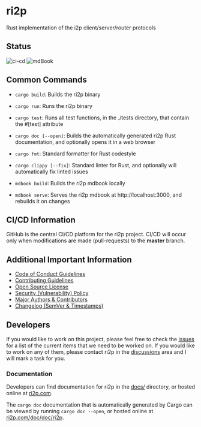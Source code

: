 # ri2p

Rust implementation of the i2p client/server/router protocols

## Status

![ci-cd](https://github.com/ChristopherBilg/ri2p/actions/workflows/ci-cd.yml/badge.svg)
![mdBook](https://github.com/ChristopherBilg/ri2p/actions/workflows/gh-pages.yml/badge.svg)

## Common Commands

- `cargo build`: Builds the ri2p binary
- `cargo run`: Runs the ri2p binary
- `cargo test`: Runs all test functions, in the ./tests directory, that contain the #[test] attribute
- `cargo doc [--open]`: Builds the automatically generated ri2p Rust documentation, and optionally opens it in a web browser

- `cargo fmt`: Standard formatter for Rust codestyle
- `cargo clippy [--fix]`: Standard linter for Rust, and optionally will automatically fix linted issues

- `mdbook build`: Builds the ri2p mdbook locally
- `mdbook serve`: Serves the ri2p mdbook at http://localhost:3000, and rebuilds it on changes

## CI/CD Information

GitHub is the central CI/CD platform for the ri2p project. CI/CD will occur only when modifications are made (pull-requests) to the **master** branch.

## Additional Important Information

- [Code of Conduct Guidelines](./CODE_OF_CONDUCT.md)
- [Contributing Guidelines](./CONTRIBUTING.md)
- [Open Source License](./LICENSE.md)
- [Security (Vulnerability) Policy](./SECURITY.md)
- [Major Authors & Contributors](./AUTHORS.md)
- [Changelog (SemVer & Timestamps)](./CHANGELOG.md)

## Developers

If you would like to work on this project, please feel free to check the [issues](https://github.com/ChristopherBilg/ri2p/issues) for a list of the current items that we need to be worked on. If you would like to work on any of them, please contact ri2p in the [discussions](https://github.com/ChristopherBilg/ri2p/discussions) area and I will mark a task for you.

### Documentation

Developers can find documentation for ri2p in the [docs/](./docs/) directory, or hosted online at [ri2p.com](https://ri2p.com).

The `cargo doc` documentation that is automatically generated by Cargo can be viewed by running `cargo doc --open`, or hosted online at [ri2p.com/doc/doc/ri2p](https://ri2p.com/doc/doc/ri2p).
